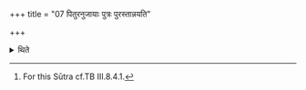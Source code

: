 +++
title = "07 पितुरनुजायाः पुत्रः पुरस्तान्नयति"

+++

<details><summary>थिते</summary>

7. The son of the younger sister of the father leads it from the front; the son of the younger sister of the mother (holds) it from behind.[^1]  

[^1]: For this Sūtra cf.TB III.8.4.1. 
</details>
